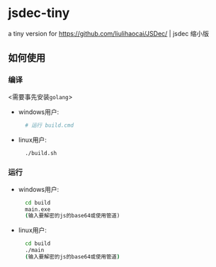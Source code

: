 # jsdec-tiny
a tiny version for https://github.com/liulihaocai/JSDec/ | jsdec 缩小版
## 如何使用
### 编译
<需要事先安装`golang`>  
+ windows用户:
  ```bash
    # 运行 build.cmd
  ```
+ linux用户:
  ```bash
    ./build.sh
  ```
### 运行
+ windows用户:
  ```cmd
    cd build
    main.exe
    (输入要解密的js的base64或使用管道)
  ```
+ linux用户:
  ```bash
    cd build
    ./main
    (输入要解密的js的base64或使用管道)
  ```
